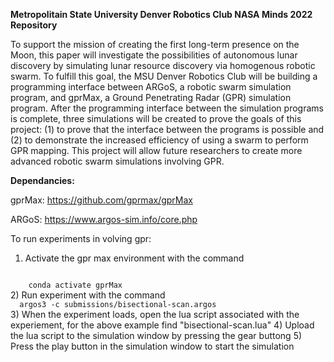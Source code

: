 **Metropolitain State University Denver Robotics Club NASA Minds 2022 Repository**

To support the mission of creating the first long-term presence on the Moon, this paper will investigate the possibilities of autonomous lunar discovery 
by simulating lunar resource discovery via homogenous robotic swarm. To fulfill this goal, the MSU Denver Robotics Club will be building a programming 
interface between ARGoS, a robotic swarm simulation program, and gprMax, a Ground Penetrating Radar (GPR) simulation program. After the programming 
interface between the simulation programs is complete, three simulations will be created to prove the goals of this project: (1) to prove that the 
interface between the programs is possible and (2) to demonstrate the increased  efficiency of using a  swarm to perform GPR mapping. This project will 
allow future researchers to create more advanced robotic swarm simulations involving GPR.

**Dependancies:**

gprMax:
https://github.com/gprmax/gprMax

ARGoS:
https://www.argos-sim.info/core.php

To run experiments in volving gpr:

1) Activate the gpr max environment with the command
<code>
    conda activate gprMax
</code>
2) Run experiment with the command
<code>
  argos3 -c submissions/bisectional-scan.argos
</code>
3) When the experiment loads, open the lua script associated with the experiement, for the above example find "bisectional-scan.lua"
4) Upload the lua script to the simulation window by pressing the gear buttong
5) Press the play button in the simulation window to start the simulation
